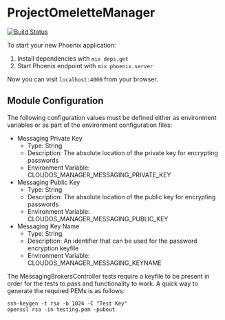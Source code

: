 # ProjectOmeletteManager
[![Build Status](https://semaphoreci.com/api/v1/projects/5335bd3a-765e-4fd6-8521-402e2be6a680/372989/badge.png)](https://semaphoreci.com/perceptive/cloudos_manager)      

To start your new Phoenix application:

1. Install dependencies with `mix deps.get`
2. Start Phoenix endpoint with `mix phoenix.server`

Now you can visit `localhost:4000` from your browser.

## Module Configuration

The following configuration values must be defined either as environment variables or as part of the environment configuration files:

* Messaging Private Key
	* Type:  String
	* Description:  The absolute location of the private key for encrypting passwords
  * Environment Variable:  CLOUDOS_MANAGER_MESSAGING_PRIVATE_KEY
* Messaging Public Key
	* Type:  String
	* Description:  The absolute location of the public key for encrypting passwords
  * Environment Variable:  CLOUDOS_MANAGER_MESSAGING_PUBLIC_KEY
* Messaging Key Name
	* Type:  String
	* Description:  An identifier that can be used for the password encryption keyfile
  * Environment Variable:  CLOUDOS_MANAGER_MESSAGING_KEYNAME

The MessagingBrokersController tests require a keyfile to be present in order for the tests to pass and functionality to work.  A quick way to generate the required PEMs is as follows:

```
ssh-keygen -t rsa -b 1024 -C "Test Key"
openssl rsa -in testing.pem -pubout
```